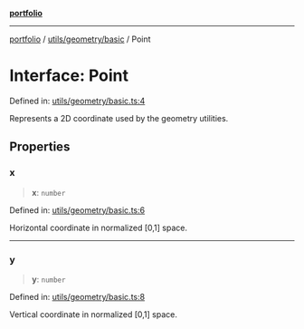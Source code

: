 [**portfolio**](../../../../README.md)

***

[portfolio](../../../../modules.md) / [utils/geometry/basic](../README.md) / Point

# Interface: Point

Defined in: [utils/geometry/basic.ts:4](https://github.com/tnorlund/Portfolio/blob/b798fdf86dba9b0bd141564a553d3210687d6201/portfolio/utils/geometry/basic.ts#L4)

Represents a 2D coordinate used by the geometry utilities.

## Properties

### x

> **x**: `number`

Defined in: [utils/geometry/basic.ts:6](https://github.com/tnorlund/Portfolio/blob/b798fdf86dba9b0bd141564a553d3210687d6201/portfolio/utils/geometry/basic.ts#L6)

Horizontal coordinate in normalized [0,1] space.

***

### y

> **y**: `number`

Defined in: [utils/geometry/basic.ts:8](https://github.com/tnorlund/Portfolio/blob/b798fdf86dba9b0bd141564a553d3210687d6201/portfolio/utils/geometry/basic.ts#L8)

Vertical coordinate in normalized [0,1] space.
